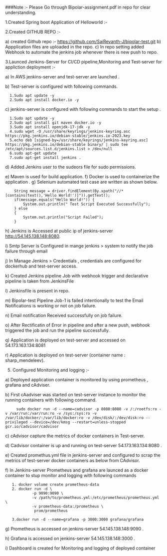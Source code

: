 ###Note :-  Please  Go through Bipolar-assignment.pdf in repo for clear understanding.


1.Created Spring boot Application of Helloworld  :-

2.Created GITHUB REPO  :-

  a) created Github repo :- https://github.com/SaiRevanth-J/bipolar-test.git
  b) Appplication files are uploaded in the repo.
  c) In repo setting added Webhook to automate the jenkins job whenever there is new push to repo.

3.Launced Jenkins-Server for CI/CD pipeline,Monitoring and Test-server for appliction deployment  :-

  a) In AWS jenkins-server and test-server are  launched .

  b)  Test-server is configured with following commands.

      1.Sudo apt update -y
      2.Sudo apt install docker.io -y

  c) jenkins-server is configured with  following commands  to start the setup .

      1.Sudo apt update -y
      2.Sudo apt install git maven docker.io -y
      3.Sudo apt install openjdk-17-jdk -y
      4.sudo wget -O /usr/share/keyrings/jenkins-keyring.asc  https://pkg.jenkins.io/debian-stable/jenkins.io-2023.key
      5.echo deb [signed-by=/usr/share/keyrings/jenkins-keyring.asc] https://pkg.jenkins.io/debian-stable binary/ | sudo tee  /etc/apt/sources.list.d/jenkins.list > /dev/null
      6.sudo apt-get update
      7.sudo apt-get install jenkins .

  d) Added Jenkins user to the sudeors file for sudo permissions.
    
  e) Maven is used for build application.
  f) Docker is used to containerize  the application .
  g) Selenium automated test case are written as shown below. 

        String message = driver.findElement(By.xpath("//*[contains(text(),'Hello World!')]")).getText();
		if(message.equals("Hello World!")) {
			System.out.println(" Test Script Executed Successfully");
		} else 
		{
			System.out.println("Script Failed");
		}



  h) Jenkins is Accessed at public ip of  jenkins-server http://54.145.138.148:8080.

  i) Smtp Server is Configured in mange jenkins > system to notify the job failure through email

  j) In Manage Jenkins > Credentials , credentials  are configured for dockerhub and test-server access.

  k) Created Jenkins pipeline Job with webhook trigger and declarative pipeline is taken from JenkinsFile
  
  l) Jenkinsfile is present in repo.

  m) Bipolar-test Pipeline Job-1 is failed intentionally to test the Email Notifications is working or not on job failure. 
  
  n) Email notification Received successfully on job failure.
  
  o) After Rectificatin of  Error in pipeline and after a new  push, webhook triggered the job and run the pipeline successfully.

  q) Application is deployed on test-server and accessed on 54.173.163.134:8081 

  r) Application is deployed on test-server (container name : sharp_mendeleev).


5. Configured Monitoring and logging  :-

 a) Deployed application container is monitored by using prometheus , grafana and cAdviser.

 b) First cAadviser was started  on test-server instance to monitor the running containers  with following command.

         sudo docker run -d --name=cadvisor -p 8080:8080 -v /:/rootfs:ro -v /var/run:/var/run:ro -v /sys:/sys:ro -v /var/lib/docker/:/var/lib/docker:ro -v /dev/disk/:/dev/disk:ro --privileged --device=/dev/kmsg --restart=unless-stopped gcr.io/cadvisor/cadvisor

 c) cAdvisor capture the metrics of docker containers in Test-server.

 d) Cadvisor container is up and running on test-server    54.173.163.134:8080 .

 e) Created promethus.yml file in jenkins-server and configured to scrap the metrics of test-server docker containers as below from CAdvisor.

 f) In Jenkins-server Prometheus and grafana are launced as a docker container to stup  monitor and logging  with following commands 

       1. docker volume create prometheus-data
       2. docker run -d \
                -p 9090:9090 \
                -v /path/to/prometheus.yml:/etc/prometheus/prometheus.yml \
                -v prometheus-data:/prometheus \
                 prom/prometheus

       3.docker run -d --name=grafana -p 3000:3000 grafana/grafana
       

 g) Prometheus is accessed on jenkins-server 54.145.138.148:9090 .

 h) Grafana  is accessed on jenkins-server 54.145.138.148:3000 .
  
 i) Dashboard is created for Monitoring and logging of  deployed container 



